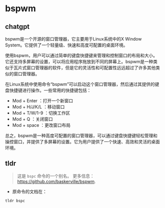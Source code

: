 # bspwm 
## chatgpt 
bspwm是一个开源的窗口管理器，它主要用于Linux系统中的X Window System。它提供了一个轻量级、快速和高度可配置的桌面环境。

使用bspwm，用户可以通过简单的键盘快捷键来管理和控制窗口的布局和大小。它还支持多屏幕的设置，可以将应用程序拖放到不同的屏幕上。bspwm是一种类似于瓦片式窗口管理器的软件，但是它的灵活性和可配置性远远超过了许多其他类似的窗口管理器。

在Linux系统中使用命令“bspwm”可以启动这个窗口管理器，然后通过其提供的键盘快捷键进行操作。一些常用的快捷键包括：

- Mod + Enter ：打开一个新窗口
- Mod + H/J/K/L ：移动窗口
- Mod + T/W/1-9 ：切换工作区
- Mod + Q ：关闭窗口
- Mod + space ：更改窗口布局

总之，bspwm是一种高度可配置的窗口管理器，可以通过键盘快捷键轻松管理和操控窗口，并提供了多屏幕的设置。它为用户提供了一个快速、高效和灵活的桌面环境。 

## tldr 
 
> 这是 `bspc` 命令的一个别名。
> 更多信息：<https://github.com/baskerville/bspwm>.

- 原命令的文档在：

`tldr bspc`

